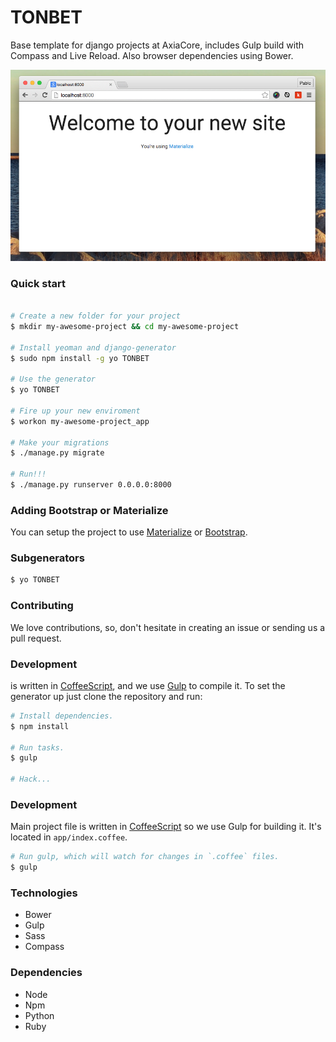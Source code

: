 # TONBET

Base template for django projects at AxiaCore, includes Gulp build with Compass and Live Reload. Also browser dependencies using Bower.

![materialize](https://raw.githubusercontent.com/AxiaCore/generator-django-axiacore/master/images/demo.png)

### Quick start

```bash

# Create a new folder for your project
$ mkdir my-awesome-project && cd my-awesome-project

# Install yeoman and django-generator
$ sudo npm install -g yo TONBET

# Use the generator
$ yo TONBET

# Fire up your new enviroment
$ workon my-awesome-project_app

# Make your migrations
$ ./manage.py migrate

# Run!!!
$ ./manage.py runserver 0.0.0.0:8000
```

### Adding Bootstrap or Materialize 

You can setup the project to use [Materialize](http://materializecss.com/) or [Bootstrap](getbootstrap.com).

### Subgenerators

```bash
$ yo TONBET
```

### Contributing

We love contributions, so, don't hesitate in creating an issue or sending us a pull request.

### Development

is written in [CoffeeScript](http://coffeescript.org), and we use [Gulp](http://gulpjs.com/) to compile it. 
To set the generator up just clone the repository and run:

```bash
# Install dependencies.
$ npm install 

# Run tasks.
$ gulp

# Hack...
```

### Development

Main project file is written in [CoffeeScript](coffeescript.org) so we use Gulp for building it.
It's located in `app/index.coffee`.

```bash
# Run gulp, which will watch for changes in `.coffee` files.
$ gulp
```

### Technologies

* Bower
* Gulp
* Sass
* Compass

### Dependencies

* Node
* Npm
* Python
* Ruby
